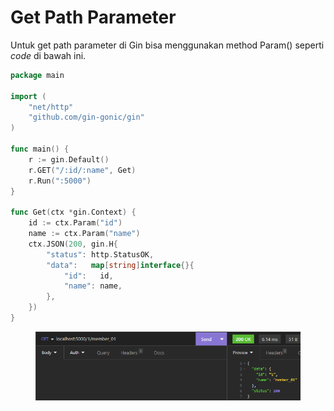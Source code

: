 # Get Path Parameter

Untuk get path parameter di Gin bisa menggunakan method Param() seperti _code_ di bawah ini.

```go
package main

import (
	"net/http"
	"github.com/gin-gonic/gin"
)

func main() {
	r := gin.Default()
	r.GET("/:id/:name", Get)
	r.Run(":5000")
}

func Get(ctx *gin.Context) {
	id := ctx.Param("id")
	name := ctx.Param("name")
	ctx.JSON(200, gin.H{
		"status": http.StatusOK,
		"data":   map[string]interface{}{
			"id": 	id,
			"name":	name,
		},
	})
}
```

<figure><img src="../.gitbook/assets/1 (4).png" alt=""><figcaption></figcaption></figure>

